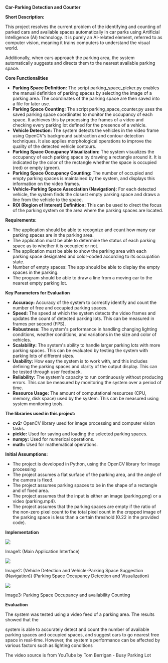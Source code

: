 **Car-Parking Detection and Counter** 

**Short Description:** 

This project resolves the current problem of the identifying and counting of parked cars and available spaces automatically in car parks using Artificial Intelligence (AI) technology. It  is  purely  an AI-related  element,  referred  to as  computer  vision,  meaning  it  trains computers to understand the visual world. 

Additionally, when cars approach the parking area, the system automatically suggests and directs them to the nearest available parking space. 

**Core Functionalities**   

- **Parking Space Definition:** The script parking\_space\_picker.py enables the manual definition  of  parking  spaces  by  selecting  the  image  of  a  parking  area.  The coordinates of the parking space are then saved into a file for later use. 
- **Parking  Space  Counting:**  The  script  parking\_space\_counter.py  uses  the  saved parking space coordinates to monitor the occupancy of each space. It achieves this by processing the frames of a video and checking every parking lot defined for the presence of a vehicle. 
- **Vehicle  Detection:**  The  system  detects  the  vehicles  in  the  video  frame  using OpenCV's  background  subtraction  and  contour  detection  techniques.  It  also applies morphological operations to improve the quality of the detected vehicle contours.   
- **Parking Space Occupancy Visualization:** The system visualizes the occupancy of each parking space by drawing a rectangle around it. It is indicated by the color of the rectangle whether the space is occupied (red) or empty (green). 
- **Parking Space Occupancy Counting:** The number of occupied and empty parking spaces is maintained by the system, and displays this information on the video frames.   
- **Vehicle-Parking Space Association (Navigation):** For each detected vehicle, the system finds the closest empty parking space and draws a line from the vehicle to the space.   
- **ROI (Region of Interest) Definition:** This can be used to direct the focus of the parking system on the area where the parking spaces are located.  

**Requirements:** 

- The application should be able to recognize and count how many car parking spaces are in the parking area. 
- The application must be able to determine the status of each parking space as to whether it is occupied or not. 
- The application must be able to show the parking area with each parking space designated and color-coded according to its occupation state. 
- Number of empty spaces: The app should be able to display the empty spaces in the parking. 
- The program should be able to draw a line from a moving car to the nearest empty parking lot.

**Key Parameters for Evaluation**   

- **Accuracy:** Accuracy of the system to correctly identify and count the number of free and occupied parking spaces. 
- **Speed:** The speed at which the system detects the video frames and updates the count of detected parking lots. This can be measured in frames per second (FPS).   
- **Robustness:** The system's performance in handling changing lighting conditions, weather conditions, and variations in the size and color of vehicles. 
- **Scalability:** The system's ability to handle larger parking lots with more parking spaces. This can be evaluated by testing the system with parking lots of different sizes.   
- **Usability:** How easy the system is to work with, and this includes defining the parking spaces and clarity of the output display. This can be tested through user feedback.   
- **Reliability:** The system's capacity to run continuously without producing errors. This can be measured by monitoring the system over a period of time.   
- **Resource Usage:** The amount of computational resources (CPU, memory, disk space) used by the system. This can be measured using system monitoring tools. 

**The libraries used in this project:** 

- **cv2:** OpenCV library used for image processing and computer vision tasks. 
- **pickle:** Used for saving and loading the selected parking spaces. 
- **numpy:** Used for numerical operations. 
- **math:** Used for mathematical operations. 

**Initial Assumptions:**   

- The project is developed in Python, using the OpenCV library for image processing 
- The project assumes a flat surface of the parking area, and the angle of the camera is fixed. 
- The project assumes parking spaces to be in the shape of a rectangle and of fixed area. 
- The project assumes that the input is either an image (parking.png) or a video (parking.mp4). 
- The project assumes that the parking spaces are empty if the ratio of the non-zero pixel count to the total pixel count in the cropped image of the parking space is less than a certain threshold (0.22 in the provided code). 

**Implementation** 

![](Screenshot_1_main.png)

Image1: (Main Application Interface) 

![](Aspose.Words.ae87deb0-749d-44c0-ba78-8081cbebf91f.002.png)

Image2: (Vehicle Detection and Vehicle-Parking Space Suggestion (Navigation)) (Parking Space Occupancy Detection and Visualization) 

![](Aspose.Words.ae87deb0-749d-44c0-ba78-8081cbebf91f.003.png)

Image3: Parking Space Occupancy and availability Counting

**Evaluation** 

The system was tested using a video feed of a parking area. The results showed that the 

system is able to accurately detect and count the number of available parking spaces and occupied spaces, and suggest cars to go nearest free space in real-time. However, the system's  performance  can  be  affected  by  various  factors  such  as  lighting  conditions   

The video source is from YouTube by Tom Berrigan - Busy Parking Lot
